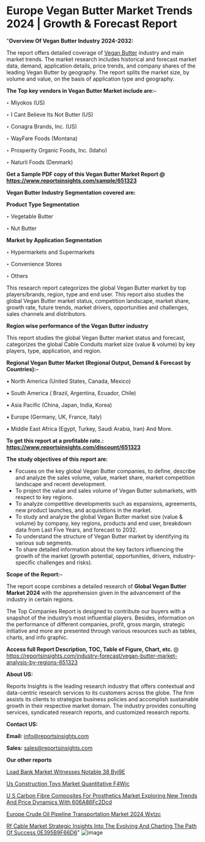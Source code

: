 # Europe Vegan Butter Market Trends 2024 | Growth & Forecast Report

"<strong>Overview Of Vegan Butter Industry 2024-2032:</strong>

The report offers detailed coverage of <a href=https://www.reportsinsights.com/sample/651323>Vegan Butter</a> industry and main market trends. The market research includes historical and forecast market data, demand, application details, price trends, and company shares of the leading Vegan Butter by geography. The report splits the market size, by volume and value, on the basis of application type and geography.

<strong>The Top key vendors in Vegan Butter Market include are:- </strong>

‣ Miyokos (US)

‣ I Cant Believe Its Not Butter (US)

‣ Conagra Brands, Inc. (US)

‣ WayFare Foods (Montana)

‣ Prosperity Organic Foods, Inc. (Idaho)

‣ Naturli Foods (Denmark)

<strong>Get a Sample PDF copy of this Vegan Butter Market Report </strong><strong>@ <a href=https://www.reportsinsights.com/sample/651323 style=color:#0000ff;>https://www.reportsinsights.com/sample/651323</a> </strong>

<strong>Vegan Butter Industry Segmentation covered are:</strong>

<strong>Product Type Segmentation</strong>

‣ Vegetable Butter

‣ Nut Butter

<strong>Market by Application Segmentation</strong>

‣ Hypermarkets and Supermarkets

‣ Convenience Stores

‣ Others

This research report categorizes the global Vegan Butter market by top players/brands, region, type and end user. This report also studies the global Vegan Butter market status, competition landscape, market share, growth rate, future trends, market drivers, opportunities and challenges, sales channels and distributors.

<strong>Region wise performance of the Vegan Butter industry</strong><strong> </strong>

This report studies the global Vegan Butter market status and forecast, categorizes the global Cable Conduits market size (value &amp; volume) by key players, type, application, and region. 

<strong>Regional Vegan Butter Market (Regional Output, Demand &amp; Forecast by Countries):-</strong>

• North America (United States, Canada, Mexico)

• South America ( Brazil, Argentina, Ecuador, Chile)

• Asia Pacific (China, Japan, India, Korea)

• Europe (Germany, UK, France, Italy)

• Middle East Africa (Egypt, Turkey, Saudi Arabia, Iran) And More.

<strong>To get this report at a profitable rate.: <a href=https://www.reportsinsights.com/discount/651323 style=color:#0000ff;>https://www.reportsinsights.com/discount/651323</a></strong>

<strong>The study objectives of this report are:</strong>
<ul>
  <li>Focuses on the key global Vegan Butter companies, to define, describe and analyze the sales volume, value, market share, market competition landscape and recent development.</li>
  <li>To project the value and sales volume of Vegan Butter submarkets, with respect to key regions.</li>
  <li>To analyze competitive developments such as expansions, agreements, new product launches, and acquisitions in the market.</li>
  <li>To study and analyze the global Vegan Butter market size (value &amp; volume) by company, key regions, products and end user, breakdown data from Last Five Years, and forecast to 2032.</li>
  <li>To understand the structure of Vegan Butter market by identifying its various sub segments.</li>
  <li>To share detailed information about the key factors influencing the growth of the market (growth potential, opportunities, drivers, industry-specific challenges and risks).</li>
</ul>
<strong>Scope of the Report:-</strong><strong> </strong>

The report scope combines a detailed research of <strong>Global Vegan Butter Market 2024 </strong>with the apprehension given in the advancement of the industry in certain regions.

The Top Companies Report is designed to contribute our buyers with a snapshot of the industry’s most influential players. Besides, information on the performance of different companies, profit, gross margin, strategic initiative and more are presented through various resources such as tables, charts, and info graphic.

<strong>Access full Report Description, TOC, Table of Figure, Chart, etc. </strong>@   <a href=https://reportsinsights.com/industry-forecast/vegan-butter-market-analysis-by-regions-651323 style=color:#0000ff;>https://reportsinsights.com/industry-forecast/vegan-butter-market-analysis-by-regions-651323</a>

<strong>About US:</strong>

Reports Insights is the leading research industry that offers contextual and data-centric research services to its customers across the globe. The firm assists its clients to strategize business policies and accomplish sustainable growth in their respective market domain. The industry provides consulting services, syndicated research reports, and customized research reports.

<strong>Contact US:</strong>

<p class=""""><b>Email:</b> <a href=mailto:info@reportsinsights.com>info@reportsinsights.com</a></p>
<p class=""""><b>Sales:</b> <a href=mailto:sales@reportsinsights.com>sales@reportsinsights.com</a></p>

<strong>Our other reports</strong>

<a href=https://www.linkedin.com/pulse/load-bank-market-witnesses-notable-38-byi9e/>Load Bank Market Witnesses Notable 38 Byi9E</a>

<a href=https://www.linkedin.com/pulse/us-construction-toys-market-quantitative-f4wjc/>Us Construction Toys Market Quantitative F4Wjc</a>

<a href=https://medium.com/@patelamau/u-s-carbon-fibre-composites-for-prosthetics-market-exploring-new-trends-and-price-dynamics-with-606a86fc2dcd>U S Carbon Fibre Composites For Prosthetics Market Exploring New Trends And Price Dynamics With 606A86Fc2Dcd</a>

<a href=https://www.linkedin.com/pulse/europe-crude-oil-pipeline-transportation-market-2024-wxtzc/>Europe Crude Oil Pipeline Transportation Market 2024 Wxtzc</a>

<a href=https://medium.com/@ruchikakadam73/rf-cable-market-strategic-insights-into-the-evolving-and-charting-the-path-of-success-0e395b9f66d6>Rf Cable Market Strategic Insights Into The Evolving And Charting The Path Of Success 0E395B9F66D6</a>"
![image](https://github.com/aanak123/RIMarketer1/assets/158471119/3df3eb25-c05d-4bef-bd65-4a2b496d479b)
